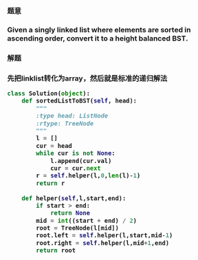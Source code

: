 
<h3>题意<h3>
<p>Given a singly linked list where elements are sorted in ascending order, convert it to a height balanced BST.

<p>

<h3>解题<h3>
<p>先把linklist转化为array，然后就是标准的递归解法<p>




```python
class Solution(object):
    def sortedListToBST(self, head):
        """
        :type head: ListNode
        :rtype: TreeNode
        """
        l = []
        cur = head
        while cur is not None:
            l.append(cur.val)
            cur = cur.next
        r = self.helper(l,0,len(l)-1)
        return r
    
    def helper(self,l,start,end):
        if start > end:
            return None
        mid = int((start + end) / 2)
        root = TreeNode(l[mid])
        root.left = self.helper(l,start,mid-1)
        root.right = self.helper(l,mid+1,end)
        return root

```
